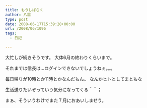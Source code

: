 ```yaml
---
title: もうしばらく
author: 八雲
type: post
date: 2008-06-17T15:39:28+00:00
url: /2008/06/1096
tags:
  - 日記

---
```

大忙しが続きそうです。 大体6月の終わりくらいまで。
  
それまでは信長は…ログインできないでしょうねぇ。。。

毎日帰りが10時とか11時とかなんだもん。 なんかヒトとしてまともな
  
生活送りたいぞっていう気分になってくる＾＾；

まぁ、そういうわけでまた７月におあいしませう。

